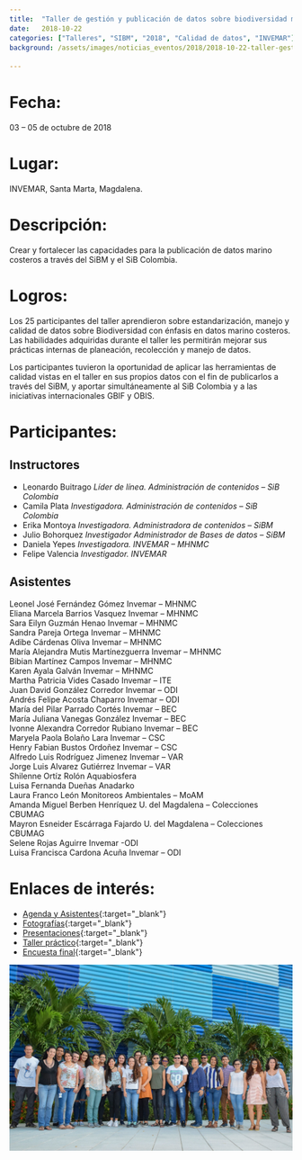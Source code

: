 ```yaml
---
title:  "Taller de gestión y publicación de datos sobre biodiversidad marina – SiBM"
date:   2018-10-22
categories: ["Talleres", "SIBM", "2018", "Calidad de datos", "INVEMAR"]
background: /assets/images/noticias_eventos/2018/2018-10-22-taller-gestion-publicacion-SiBM1.jpg

---
```


# Fecha:
03 – 05 de octubre de 2018

# Lugar:

INVEMAR, Santa Marta, Magdalena.

# Descripción:
Crear y fortalecer las capacidades para la publicación de datos marino costeros a través del SiBM y el SiB Colombia. 

 
# Logros:

Los 25 participantes del taller aprendieron sobre estandarización, manejo y calidad de datos sobre Biodiversidad con énfasis en datos marino costeros. Las habilidades adquiridas durante el taller les permitirán mejorar sus prácticas internas de planeación, recolección y manejo de datos.

Los participantes tuvieron la oportunidad de aplicar las herramientas de calidad vistas en el taller en sus propios datos con el fin de publicarlos a través del SiBM, y aportar simultáneamente al SiB Colombia y a las iniciativas internacionales GBIF y OBIS.

 

# Participantes:

## Instructores

* Leonardo Buitrago
*Líder de línea. Administración de contenidos – SiB Colombia*
* Camila Plata
*Investigadora. Administración de contenidos – SiB Colombia*
* Erika Montoya
*Investigadora. Administradora de contenidos – SiBM*
* Julio Bohorquez
*Investigador Administrador de Bases de datos – SiBM*
* Daniela Yepes
*Investigadora. INVEMAR – MHNMC*
* Felipe Valencia
*Investigador. INVEMAR*

## Asistentes

Leonel  José Fernández Gómez    Invemar  –  MHNMC  
Eliana  Marcela Barrios Vasquez	Invemar – MHNMC  
Sara  Eilyn Guzmán Henao	Invemar – MHNMC  
Sandra Pareja Ortega	Invemar – MHNMC  
Adibe Cárdenas Oliva	Invemar – MHNMC  
María Alejandra Mutis Martínezguerra	Invemar – MHNMC  
Bibian Martínez Campos	Invemar – MHNMC  
Karen Ayala Galván	Invemar – MHNMC  
Martha Patricia Vides Casado	Invemar – ITE  
Juan  David González Corredor	Invemar – ODI  
Andrés Felipe Acosta Chaparro	Invemar – ODI  
María  del Pilar Parrado Cortés	Invemar – BEC  
María Juliana Vanegas González	Invemar – BEC  
Ivonne Alexandra Corredor Rubiano	Invemar – BEC  
Maryela Paola Bolaño Lara	Invemar – CSC  
Henry Fabian Bustos Ordoñez	Invemar – CSC  
Alfredo Luis Rodríguez Jimenez	Invemar – VAR  
Jorge Luis Alvarez Gutiérrez	Invemar – VAR  
Shilenne Ortíz Rolón	Aquabiosfera  
Luisa Fernanda Dueñas	Anadarko  
Laura  Franco León	Monitoreos Ambientales – MoAM  
Amanda Miguel Berben Henríquez	U. del Magdalena – Colecciones CBUMAG  
Mayron Esneider Escárraga Fajardo	U. del Magdalena – Colecciones CBUMAG  
Selene  Rojas Aguirre	Invemar -ODI  
Luisa Francisca Cardona Acuña	Invemar – ODI  

# Enlaces de interés:

- [Agenda y Asistentes](https://drive.google.com/drive/folders/1AalOw2ElnEnWtUNAdHwmV9dNdTBkTWA_){:target="_blank"}
- [Fotografías](https://drive.google.com/drive/folders/12aF7MyQij2pI1hAROjDP6NDhKYeiACj1){:target="_blank"}
- [Presentaciones](https://drive.google.com/drive/folders/19PWbN2SYrRhExf456QzNntE06zEc-fm6){:target="_blank"}
- [Taller práctico](https://drive.google.com/drive/folders/1sr2Y5OofT7K-IVrwDumXkZ0CMFGipQWB){:target="_blank"}
- [Encuesta final](https://drive.google.com/file/d/1hEyEbyFAyqO9ywHFxs8DD11heK2u1bi-/view){:target="_blank"}

<img src="/assets/images/noticias_eventos/2018/2018-10-22-taller-gestion-publicacion-SiBM.jpg" width=770>
